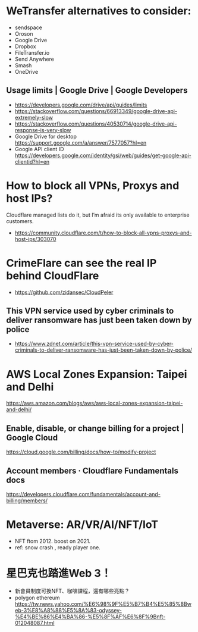 # WeTransfer alternatives to consider:
 - sendspace
 - Oroson
 - Google Drive
 - Dropbox
 - FileTransfer.io
 - Send Anywhere
 - Smash
 - OneDrive
## Usage limits | Google Drive | Google Developers
 - https://developers.google.com/drive/api/guides/limits
 - https://stackoverflow.com/questions/66913349/google-drive-api-extremely-slow
 - https://stackoverflow.com/questions/40530714/google-drive-api-response-is-very-slow
 - Google Drive for desktop https://support.google.com/a/answer/7577057?hl=en
 - Google API client ID https://developers.google.com/identity/gsi/web/guides/get-google-api-clientid?hl=en
# How to block all VPNs, Proxys and host IPs?
Cloudflare managed lists do it, but I’m afraid its only available to enterprise customers.
- https://community.cloudflare.com/t/how-to-block-all-vpns-proxys-and-host-ips/303070
# CrimeFlare can see the real IP behind CloudFlare
- https://github.com/zidansec/CloudPeler
## This VPN service used by cyber criminals to deliver ransomware has just been taken down by police
- https://www.zdnet.com/article/this-vpn-service-used-by-cyber-criminals-to-deliver-ransomware-has-just-been-taken-down-by-police/
# AWS Local Zones Expansion: Taipei and Delhi
https://aws.amazon.com/blogs/aws/aws-local-zones-expansion-taipei-and-delhi/
## Enable, disable, or change billing for a project | Google Cloud
https://cloud.google.com/billing/docs/how-to/modify-project
## Account members · Cloudflare Fundamentals docs
https://developers.cloudflare.com/fundamentals/account-and-billing/members/
# Metaverse: AR/VR/AI/NFT/IoT
 - NFT ftom 2012. boost on 2021.
 - ref: snow crash , ready player one.
# 星巴克也踏進Web 3！
 - 新會員制度可換NFT、咖啡課程，還有哪些亮點？
 - polygon ethereum
https://tw.news.yahoo.com/%E6%98%9F%E5%B7%B4%E5%85%8Bweb-3%E8%A8%88%E5%8A%83-odyssey-%E4%BE%86%E4%BA%86-%E5%8F%AF%E6%8F%9Bnft-012048087.html
